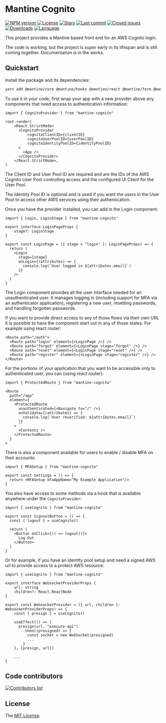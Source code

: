 # Mantine Cognito

[![NPM version][npm-image]][npm-url]
[![License][license-image]][license-url]
[![Stars][stars-image]][stars-url]
[![Last commit][last-commit-image]][repo-url]
[![Closed issues][closed-issues-image]][closed-issues-url]
[![Downloads][downloads-image]][npm-url]
[![Language][language-image]][repo-url]

This project provides a Mantine based front end for an AWS Cognito login.

The code is working, but the project is super early in its lifespan and
is still coming together. Documentation is in the works.

## Quickstart

Install the package and its dependencies:

```sh
yarn add @mantine/core @mantine/hooks @emotion/react @mantine/form @mantine/notifications @tabler/icons-react mantine-cognito
```

To use it in your code, first wrap your app with a new provider above any
components that need access to authentication information:

```tsx
import { CognitoProvider } from "mantine-cognito"

root.render(
    <React.StrictMode>
      <CognitoProvider
          cognitoClientID={clientID}
          cognitoUserPoolID={userPoolID}
          cognitoIdentityPoolID={identityPoolID}
      >
        <App />
      </CognitoProvider>
    </React.StrictMode>,
)
```

The Client ID and User Pool ID are required and are the IDs of the AWS
Cognito User Pool controlling access and the configured UI Client for the
User Pool.

The Identity Pool ID is optional and is used if you want the users in the
User Pool to access other AWS services using their authentication.

Once you have the provider installed, you can add in the Login component:

```tsx
import { Login, LoginStage } from "mantine-cognito"

export interface LoginPageProps {
    stage?: LoginStage
}

export const LoginPage = ({ stage = "login" }: LoginPageProps) => {
  return (
    <Login
      stage={stage}
      onLogin={(attributes) => {
        console.log(`User logged in ${attributes.email}`)
      }}
    />
  )
}
```

The Login component provides all the user interface needed for an
unauthenticated user. It manages logging in (including support for MFA via an
authenticator application), registering a new user, resetting passwords, and handling forgotten passwords.

If you want to provide direct access to any of those flows via their own URL
it is possible to have the component start out in any of those states. For
example using react router:

```tsx
<Route path="/auth">
  <Route path="login" element={<LoginPage />} />
  <Route path="forgot" element={<LoginPage stage="forgot" />} />
  <Route path="reset" element={<LoginPage stage="reset" />} />
  <Route path="register" element={<LoginPage stage="register" />} />
</Route>
```

For the portions of your application that you want to be accessible only to authenticated user, you can (using react router):

```tsx
import { ProtectedRoute } from "mantine-cognito"

<Route
  path="/app"
  element={
    <ProtectedRoute
      unauthenticated={<Navigate to="/" />}
      onValidate={(attributes) => {
        console.log(`User reverified: ${attributes.email}`)
      }}
    >
      <Contents />
    </ProtectedRoute>
  }
>
```

There is also a component available for users to enable / disable MFA on their accounts:

```tsx
import { MFASetup } from "mantine-cognito"

export const Settings = () => {
  return <MFASetup mfaAppName="My Example Application"/>
}
```

You also have access to some methods via a hook that is available anywhere
under the `CognitoProvider`:

```tsx
import { useCognito } from "mantine-cognito"

export const SignoutButton = () => {
  const { logout } = useCognito()

  return (
    <Button onClick={() => logout()}>
      Log Out
    </Button>
  )
}
```

Or for example, if you have an identity pool setup and need a signed AWS url
to provide access to a protect AWS resource:

```tsx
import { useCognito } from "mantine-cognito"

export interface WebsocketProviderProps {
    url: string
    children?: React.ReactNode
}

export const WebsocketProvider = ({ url, children }: WebsocketProviderProps) => {
    const { presign } = useCognito()

    useEffect(() => {
      presign(url, "execute-api")
        .then((presigned) => {
          const socket = new WebSocket(presigned)
          ...
        }
    }, [presign, url])

    ...
}
```

## Code contributors

[![Contributors list](https://contrib.rocks/image?repo=milkbar/mantine-cognito)](https://github.com/milkbar/mantine-cognito/graphs/contributors)

## License

The [MIT License](https://github.com/milkbar/mantine-cognito/blob/master/LICENSE).

[npm-url]: https://npmjs.org/package/mantine-cognito
[repo-url]: https://github.com/milkbar/mantine-cognito
[stars-url]: https://github.com/milkbar/mantine-cognito/stargazers
[closed-issues-url]: https://github.com/milkbar/mantine-cognito/issues?q=is%3Aissue+is%3Aclosed
[license-url]: LICENSE
[npm-image]: https://img.shields.io/npm/v/mantine-cognito.svg?style=flat-square
[license-image]: http://img.shields.io/npm/l/mantine-cognito.svg?style=flat-square
[downloads-image]: http://img.shields.io/npm/dm/mantine-cognito.svg?style=flat-square
[stars-image]: https://img.shields.io/github/stars/milkbar/mantine-cognito?style=flat-square
[last-commit-image]: https://img.shields.io/github/last-commit/milkbar/mantine-cognito?style=flat-square
[closed-issues-image]: https://img.shields.io/github/issues-closed-raw/milkbar/mantine-cognito?style=flat-square
[language-image]: https://img.shields.io/github/languages/top/milkbar/mantine-cognito?style=flat-square
